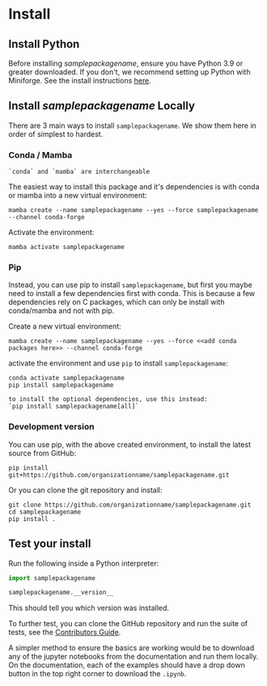 # Install

## Install Python

Before installing _samplepackagename_, ensure you have Python 3.9 or greater downloaded.
If you don't, we recommend setting up Python with Miniforge.
See the install instructions [here](https://github.com/conda-forge/miniforge).

## Install _samplepackagename_ Locally

There are 3 main ways to install `samplepackagename`. We show them here in order of simplest to hardest.

### Conda / Mamba

```{note}
`conda` and `mamba` are interchangeable
```

The easiest way to install this package and it's dependencies is with conda or mamba into a new virtual environment:

    mamba create --name samplepackagename --yes --force samplepackagename --channel conda-forge

Activate the environment:

    mamba activate samplepackagename

### Pip

Instead, you can use pip to install `samplepackagename`, but first you maybe need to install a few dependencies first with conda.
This is because a few dependencies rely on C packages, which can only be install with conda/mamba and not with pip.

Create a new virtual environment:

```
mamba create --name samplepackagename --yes --force <<add conda packages here>> --channel conda-forge
```

activate the environment and use `pip` to install `samplepackagename`:

```
conda activate samplepackagename
pip install samplepackagename
```

```{note}
to install the optional dependencies, use this instead:
`pip install samplepackagename[all]`
```

### Development version

You can use pip, with the above created environment, to install the latest source from GitHub:

    pip install git+https://github.com/organizationname/samplepackagename.git

Or you can clone the git repository and install:


    git clone https://github.com/organizationname/samplepackagename.git
    cd samplepackagename
    pip install .

## Test your install

Run the following inside a Python interpreter:

```python
import samplepackagename

samplepackagename.__version__
```

This should tell you which version was installed.

To further test, you can clone the GitHub repository and run the suite of tests, see the [Contributors Guide](contributing.md).

A simpler method to ensure the basics are working would be to download any of the jupyter notebooks from the documentation and run them locally. On the documentation, each of the examples should have a drop down button in the top right corner to download the `.ipynb`.
